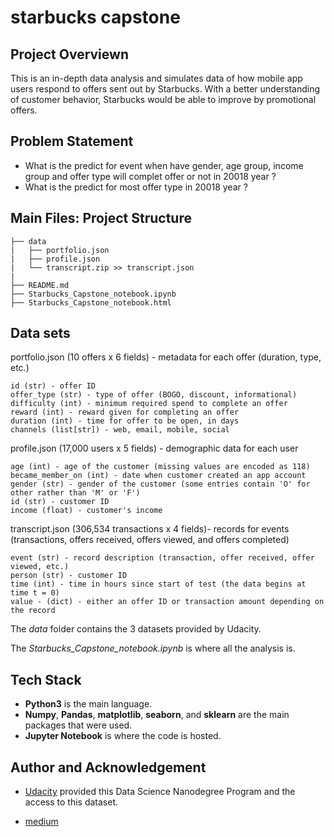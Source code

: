 # starbucks capstone

## Project Overviewn
This is an in-depth data analysis and simulates data of how mobile app users respond to offers sent out by Starbucks. With a better understanding of customer behavior, Starbucks would be able to improve by promotional offers.

## Problem Statement
- What is the predict for event when have gender, age group, income group and offer type will complet offer or not in 20018 year ?
- What is the predict for most offer type in 20018 year ?
 
## Main Files: Project Structure
```
├── data          
|   ├── portfolio.json
|   ├── profile.json
|   └── transcript.zip >> transcript.json
|
├── README.md
├── Starbucks_Capstone_notebook.ipynb 
├── Starbucks_Capstone_notebook.html

```

## Data sets

portfolio.json (10 offers x 6 fields) - metadata for each offer (duration, type, etc.)

    id (str) - offer ID
    offer_type (str) - type of offer (BOGO, discount, informational)
    difficulty (int) - minimum required spend to complete an offer
    reward (int) - reward given for completing an offer
    duration (int) - time for offer to be open, in days
    channels (list[str]) - web, email, mobile, social

profile.json (17,000 users x 5 fields) - demographic data for each user

    age (int) - age of the customer (missing values are encoded as 118)
    became_member_on (int) - date when customer created an app account
    gender (str) - gender of the customer (some entries contain 'O' for other rather than 'M' or 'F')
    id (str) - customer ID
    income (float) - customer's income

transcript.json (306,534 transactions x 4 fields)- records for events (transactions, offers received, offers viewed, and offers completed)

    event (str) - record description (transaction, offer received, offer viewed, etc.)
    person (str) - customer ID
    time (int) - time in hours since start of test (the data begins at time t = 0)
    value - (dict) - either an offer ID or transaction amount depending on the record

The *data* folder contains the 3 datasets provided by Udacity.

The *Starbucks_Capstone_notebook.ipynb* is where all the analysis is.

## Tech Stack
- **Python3** is the main language.
- **Numpy**, **Pandas**, **matplotlib**, **seaborn**, and **sklearn** are the main packages that were used.
- **Jupyter Notebook** is where the code is hosted.

## Author and Acknowledgement

- [Udacity](https://www.udacity.com/) provided this Data Science Nanodegree Program and the access to this dataset.

- [medium](https://karimsoft.medium.com/karimsoft-starbucks-capstone-58821de875ac)
